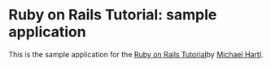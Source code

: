 # Ruby on Rails Tutorial: sample application

This is the sample application for the [Ruby on Rails Tutorial](http://railstutorial.org/)by [Michael Hartl](http://michaelhartl.com/).
